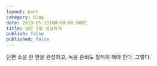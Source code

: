 ```yaml
---
layout: post
category: blog
date: 2019-05-15T00:00:00.000Z
title: 남은 5월 성실하게
publish: false
published: false
---
```


단편 소설 한 편을 완성하고, 녹음 준비도 철저히 해야 한다. 그렇다.
